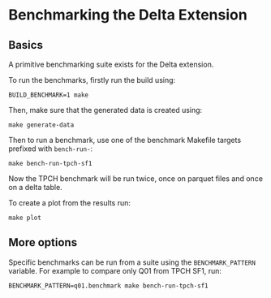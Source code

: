 # Benchmarking the Delta Extension

## Basics
A primitive benchmarking suite exists for the Delta extension.

To run the benchmarks, firstly run the build using:
```shell
BUILD_BENCHMARK=1 make
```

Then, make sure that the generated data is created using:
```shell
make generate-data
```

Then to run a benchmark, use one of the benchmark Makefile targets prefixed with `bench-run-`:
```shell
make bench-run-tpch-sf1
```
Now the TPCH benchmark will be run twice, once on parquet files and once on a delta table.

To create a plot from the results run:
```shell
make plot
```

## More options
Specific benchmarks can be run from a suite using the `BENCHMARK_PATTERN` variable. For example to compare
only Q01 from TPCH SF1, run:
```shell
BENCHMARK_PATTERN=q01.benchmark make bench-run-tpch-sf1
```